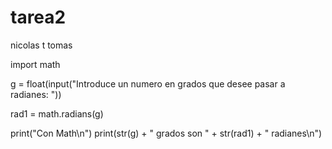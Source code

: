 # tarea2
nicolas t tomas

import math

g = float(input("Introduce un numero en grados que desee pasar a radianes: "))

rad1 = math.radians(g)

print("Con Math\n")
print(str(g) + " grados son " + str(rad1) + " radianes\n")
